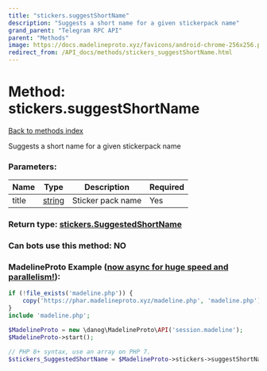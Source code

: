 ```yaml
---
title: "stickers.suggestShortName"
description: "Suggests a short name for a given stickerpack name"
grand_parent: "Telegram RPC API"
parent: "Methods"
image: https://docs.madelineproto.xyz/favicons/android-chrome-256x256.png
redirect_from: /API_docs/methods/stickers_suggestShortName.html
---
```

# Method: stickers.suggestShortName
[Back to methods index](index.html)



Suggests a short name for a given stickerpack name

### Parameters:

| Name     |    Type       | Description | Required |
|----------|---------------|-------------|----------|
|title|[string](/API_docs/types/string.html) | Sticker pack name | Yes|


### Return type: [stickers.SuggestedShortName](/API_docs/types/stickers.SuggestedShortName.html)

### Can bots use this method: **NO**


### MadelineProto Example ([now async for huge speed and parallelism!](https://docs.madelineproto.xyz/docs/ASYNC.html)):


```php
if (!file_exists('madeline.php')) {
    copy('https://phar.madelineproto.xyz/madeline.php', 'madeline.php');
}
include 'madeline.php';

$MadelineProto = new \danog\MadelineProto\API('session.madeline');
$MadelineProto->start();

// PHP 8+ syntax, use an array on PHP 7.
$stickers_SuggestedShortName = $MadelineProto->stickers->suggestShortName(title: 'string', );
```

